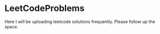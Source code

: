 # LeetCodeProblems

Here I will be uploading leetcode solutions frequently. Please follow up the space.
